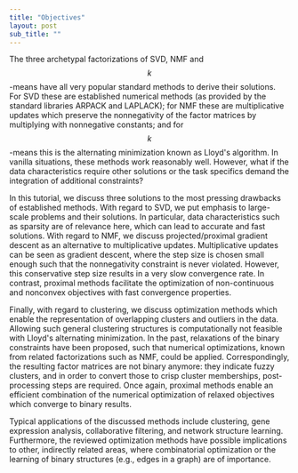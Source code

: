 ```yaml
---
title: "Objectives"
layout: post
sub_title: ""
---
```

   

The three archetypal factorizations of SVD, NMF  and $$k$$-means have all very popular standard methods to derive their solutions. 
For SVD these are established numerical methods (as provided by the standard libraries ARPACK and LAPLACK); 
for NMF these are multiplicative updates which preserve the nonnegativity of the factor matrices by multiplying with nonnegative constants; 
and for $$k$$-means this is the alternating minimization known as Lloyd's algorithm. In vanilla situations, these methods work reasonably well. 
However, what if the data characteristics require other solutions or the task specifics demand the integration of additional constraints?

In this tutorial, we discuss three solutions to the most pressing drawbacks of established methods. 
With regard to SVD, we put emphasis to large-scale problems and their solutions. In particular, data characteristics such as sparsity are of relevance 
here, which can lead to accurate and fast solutions. With regard to NMF, we discuss projected/proximal gradient descent as an alternative to 
multiplicative updates. Multiplicative updates can be seen as gradient descent, where the step size is chosen small enough such that the nonnegativity 
constraint is never violated. However, this conservative step size results in a very slow convergence rate. In contrast, proximal methods facilitate 
the optimization of non-continuous and nonconvex objectives with fast convergence properties.

Finally, with regard to clustering, we discuss optimization methods which enable the representation of overlapping clusters and outliers in the data. 
Allowing such general clustering structures is computationally not feasible with Lloyd's alternating minimization. 
In the past, relaxations of the binary constraints have been proposed, such that numerical optimizations, known from related factorizations such as 
NMF, could be applied. Correspondingly, the resulting factor matrices are not  binary anymore: they indicate fuzzy clusters, and in order to convert 
those to crisp cluster memberships, post-processing steps are required. Once again, proximal methods enable an efficient combination of the numerical 
optimization of relaxed objectives which converge to binary results.

Typical applications of the discussed methods include clustering, gene expression analysis, collaborative filtering, and network structure learning. 
Furthermore, the reviewed optimization methods have possible implications to other, indirectly related areas, where combinatorial optimization or the 
learning of binary structures (e.g., edges in a graph) are of importance.
